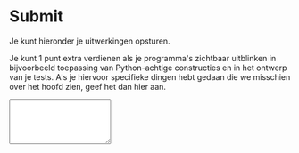 # Submit

Je kunt hieronder je uitwerkingen opsturen.

Je kunt 1 punt extra verdienen als je programma's zichtbaar uitblinken in bijvoorbeeld toepassing van Python-achtige constructies en in het ontwerp van je tests. Als je hiervoor specifieke dingen hebt gedaan die we misschien over het hoofd zien, geef het dan hier aan.

<textarea name="form[extra_punt]" rows="5"></textarea>
